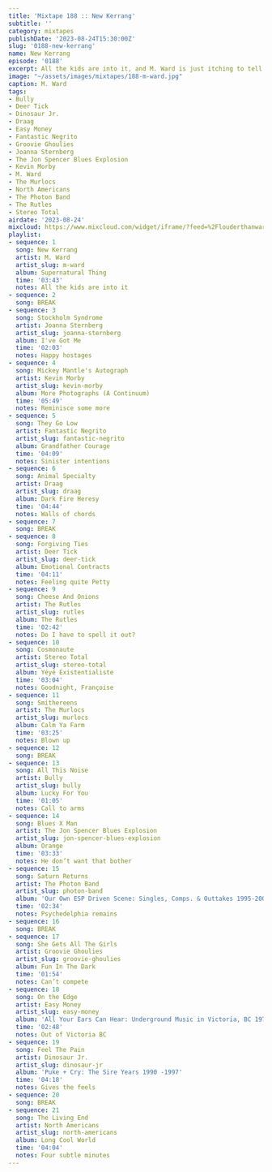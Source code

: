 ```yaml
---
title: 'Mixtape 188 :: New Kerrang'
subtitle: ''
category: mixtapes
publishDate: '2023-08-24T15:30:00Z'
slug: '0188-new-kerrang'
name: New Kerrang
episode: '0188'
excerpt: All the kids are into it, and M. Ward is just itching to tell us about it.
image: "~/assets/images/mixtapes/188-m-ward.jpg"
caption: M. Ward
tags:
- Bully
- Deer Tick
- Dinosaur Jr.
- Draag
- Easy Money
- Fantastic Negrito
- Groovie Ghoulies
- Joanna Sternberg
- The Jon Spencer Blues Explosion
- Kevin Morby
- M. Ward
- The Murlocs
- North Americans
- The Photon Band
- The Rutles
- Stereo Total
airdate: '2023-08-24'
mixcloud: https://www.mixcloud.com/widget/iframe/?feed=%2Flouderthanwar%2Fthe-mixtape-188-new-kerrang-2023-08-24%2F&hide_artwork=1&hide_cover=1
playlist:
- sequence: 1
  song: New Kerrang
  artist: M. Ward
  artist_slug: m-ward
  album: Supernatural Thing
  time: '03:43'
  notes: All the kids are into it
- sequence: 2
  song: BREAK
- sequence: 3
  song: Stockholm Syndrome
  artist: Joanna Sternberg
  artist_slug: joanna-sternberg
  album: I've Got Me
  time: '02:03'
  notes: Happy hostages
- sequence: 4
  song: Mickey Mantle's Autograph
  artist: Kevin Morby
  artist_slug: kevin-morby
  album: More Photographs (A Continuum)
  time: '05:49'
  notes: Reminisce some more
- sequence: 5
  song: They Go Low
  artist: Fantastic Negrito
  artist_slug: fantastic-negrito
  album: Grandfather Courage
  time: '04:09'
  notes: Sinister intentions
- sequence: 6
  song: Animal Specialty
  artist: Draag
  artist_slug: draag
  album: Dark Fire Heresy
  time: '04:44'
  notes: Walls of chords
- sequence: 7
  song: BREAK
- sequence: 8
  song: Forgiving Ties
  artist: Deer Tick
  artist_slug: deer-tick
  album: Emotional Contracts
  time: '04:11'
  notes: Feeling quite Petty
- sequence: 9
  song: Cheese And Onions
  artist: The Rutles
  artist_slug: rutles
  album: The Rutles
  time: '02:42'
  notes: Do I have to spell it out?
- sequence: 10
  song: Cosmonaute
  artist: Stereo Total
  artist_slug: stereo-total
  album: Yéyé Existentialiste
  time: '03:04'
  notes: Goodnight, Françoise
- sequence: 11
  song: Smithereens
  artist: The Murlocs
  artist_slug: murlocs
  album: Calm Ya Farm
  time: '03:25'
  notes: Blown up
- sequence: 12
  song: BREAK
- sequence: 13
  song: All This Noise
  artist: Bully
  artist_slug: bully
  album: Lucky For You
  time: '01:05'
  notes: Call to arms
- sequence: 14
  song: Blues X Man
  artist: The Jon Spencer Blues Explosion
  artist_slug: jon-spencer-blues-explosion
  album: Orange
  time: '03:33'
  notes: He don’t want that bother
- sequence: 15
  song: Saturn Returns
  artist: The Photon Band
  artist_slug: photon-band
  album: 'Our Own ESP Driven Scene: Singles, Comps. & Outtakes 1995-2000'
  time: '02:34'
  notes: Psychedelphia remains
- sequence: 16
  song: BREAK
- sequence: 17
  song: She Gets All The Girls
  artist: Groovie Ghoulies
  artist_slug: groovie-ghoulies
  album: Fun In The Dark
  time: '01:54'
  notes: Can’t compete
- sequence: 18
  song: On the Edge
  artist: Easy Money
  artist_slug: easy-money
  album: 'All Your Ears Can Hear: Underground Music in Victoria, BC 1978-1984'
  time: '02:48'
  notes: Out of Victoria BC
- sequence: 19
  song: Feel The Pain
  artist: Dinosaur Jr.
  artist_slug: dinosaur-jr
  album: 'Puke + Cry: The Sire Years 1990 -1997'
  time: '04:18'
  notes: Gives the feels
- sequence: 20
  song: BREAK
- sequence: 21
  song: The Living End
  artist: North Americans
  artist_slug: north-americans
  album: Long Cool World
  time: '04:04'
  notes: Four subtle minutes
---
```


